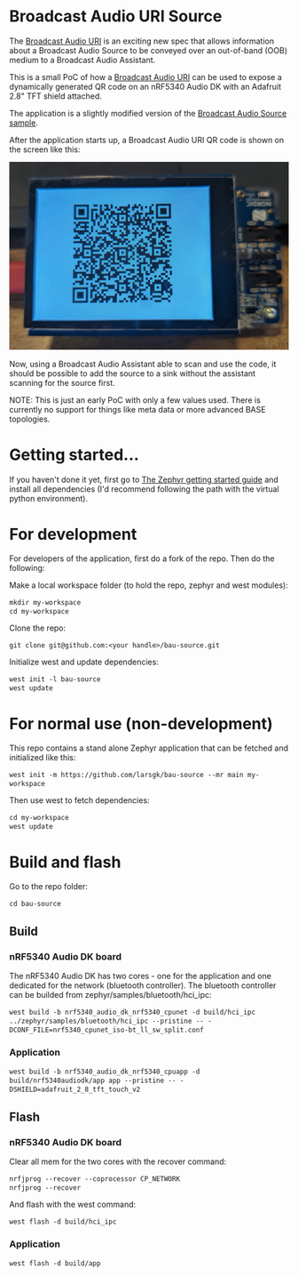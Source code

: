 # Broadcast Audio URI Source
The [Broadcast Audio URI](https://www.bluetooth.com/specifications/specs/broadcast-audio-uri-2/) is an exciting new spec that allows information about a Broadcast Audio Source to be conveyed over an out-of-band (OOB) medium to a Broadcast Audio Assistant.

This is a small PoC of how a [Broadcast Audio URI](https://www.bluetooth.com/specifications/specs/broadcast-audio-uri-2/) can be used to expose a dynamically generated QR code on an nRF5340 Audio DK with an Adafruit 2.8" TFT shield attached.

The application is a slightly modified version of the [Broadcast Audio Source sample](https://github.com/zephyrproject-rtos/zephyr/tree/main/samples/bluetooth/broadcast_audio_source).

After the application starts up, a Broadcast Audio URI QR code is shown on the screen like this:

![Broadcast Audio URI QR Code](./images/BAUQRCode1.jpg)

Now, using a Broadcast Audio Assistant able to scan and use the code, it should be possible to add the source to a sink without the assistant scanning for the source first.

NOTE:  This is just an early PoC with only a few values used.  There is currently no support for things like meta data or more advanced BASE topologies.


# Getting started...
If you haven't done it yet, first go to [The Zephyr getting started guide](https://docs.zephyrproject.org/latest/develop/getting_started/index.html) and install all dependencies (I'd recommend following the path with the virtual python environment).

# For development
For developers of the application, first do a fork of the repo.  Then do the following:

Make a local workspace folder (to hold the repo, zephyr and west modules):

```
mkdir my-workspace
cd my-workspace
```

Clone the repo:

```
git clone git@github.com:<your handle>/bau-source.git
```

Initialize west and update dependencies:

```
west init -l bau-source
west update
```

# For normal use (non-development)
This repo contains a stand alone Zephyr application that can be fetched and initialized like this:

```
west init -m https://github.com/larsgk/bau-source --mr main my-workspace
```

Then use west to fetch dependencies:

```
cd my-workspace
west update
```

# Build and flash

Go to the repo folder:

```
cd bau-source
```

## Build

### nRF5340 Audio DK board
The nRF5340 Audio DK has two cores - one for the application and one dedicated for the network (bluetooth controller).
The bluetooth controller can be builded from zephyr/samples/bluetooth/hci_ipc:
```
west build -b nrf5340_audio_dk_nrf5340_cpunet -d build/hci_ipc ../zephyr/samples/bluetooth/hci_ipc --pristine -- -DCONF_FILE=nrf5340_cpunet_iso-bt_ll_sw_split.conf
```
### Application
```
west build -b nrf5340_audio_dk_nrf5340_cpuapp -d build/nrf5340audiodk/app app --pristine -- -DSHIELD=adafruit_2_8_tft_touch_v2
```

## Flash

### nRF5340 Audio DK board
Clear all mem for the two cores with the recover command:
```
nrfjprog --recover --coprocessor CP_NETWORK
nrfjprog --recover
```
And flash with the west command:
```
west flash -d build/hci_ipc
```
### Application
```
west flash -d build/app
```
